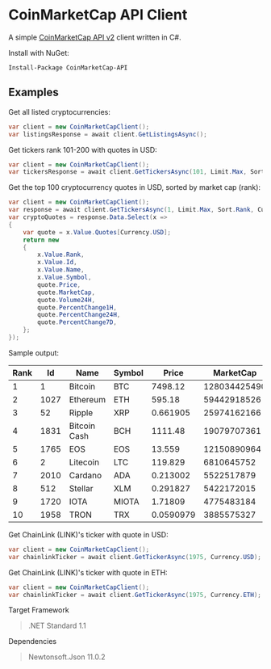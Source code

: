# CoinMarketCap API Client

A simple [CoinMarketCap API v2](https://coinmarketcap.com/api/) client written in C#.

Install with NuGet:
```
Install-Package CoinMarketCap-API
```

## Examples
Get all listed cryptocurrencies:
```cs
var client = new CoinMarketCapClient();
var listingsResponse = await client.GetListingsAsync();
```


Get tickers rank 101-200 with quotes in USD:
```cs
var client = new CoinMarketCapClient();
var tickersResponse = await client.GetTickersAsync(101, Limit.Max, Sort.Rank, Currency.USD);
```


Get the top 100 cryptocurrency quotes in USD, sorted by market cap (rank):
```cs
var client = new CoinMarketCapClient();
var response = await client.GetTickersAsync(1, Limit.Max, Sort.Rank, Currency.USD);
var cryptoQuotes = response.Data.Select(x =>
{
	var quote = x.Value.Quotes[Currency.USD];
	return new
	{
		x.Value.Rank,
		x.Value.Id,
		x.Value.Name,
		x.Value.Symbol,
		quote.Price,
		quote.MarketCap,
		quote.Volume24H,
		quote.PercentChange1H,
		quote.PercentChange24H,
		quote.PercentChange7D,
	};
});
```
Sample output:

| Rank | Id   | Name                  | Symbol | Price       | MarketCap    | Volume24H  | PercentChange1H | PercentChange24H | PercentChange7D |
| ---- | ---- | --------------------- | ------ | ----------- | ------------ | ---------- | --------------- | ---------------- | --------------- |
| 1    | 1    | Bitcoin               | BTC    | 7498.12     | 128034425490 | 4903930000 | -0.12           | -2.86            | 4.85            |
| 2    | 1027 | Ethereum              | ETH    | 595.18      | 59442918526  | 1883770000 | 0.04            | -4.06            | 13.82           |
| 3    | 52   | Ripple                | XRP    | 0.661905    | 25974162166  | 491971000  | 0.04            | -4.93            | 18.12           |
| 4    | 1831 | Bitcoin Cash          | BCH    | 1111.48     | 19079707361  | 864788000  | 0.21            | -7.04            | 23.81           |
| 5    | 1765 | EOS                   | EOS    | 13.559      | 12150890964  | 1291420000 | 0.03            | -7.18            | 16.48           |
| 6    | 2    | Litecoin              | LTC    | 119.829     | 6810645752   | 295669000  | 0.25            | -4.63            | 6.51            |
| 7    | 2010 | Cardano               | ADA    | 0.213002    | 5522517879   | 112359000  | -0.64           | -6.64            | 19.08           |
| 8    | 512  | Stellar               | XLM    | 0.291827    | 5422172015   | 55032700   | -0.23           | -4.79            | 15.14           |
| 9    | 1720 | IOTA                  | MIOTA  | 1.71809     | 4775483184   | 100864000  | -0.88           | -5.32            | 25.99           |
| 10   | 1958 | TRON                  | TRX    | 0.0590979   | 3885575327   | 212389000  | -0.08           | -4.55            | -1.98           |


Get ChainLink (LINK)'s ticker with quote in USD:
```cs
var client = new CoinMarketCapClient();
var chainlinkTicker = await client.GetTickerAsync(1975, Currency.USD);
```


Get ChainLink (LINK)'s ticker with quote in ETH:
```cs
var client = new CoinMarketCapClient();
var chainlinkTicker = await client.GetTickerAsync(1975, Currency.ETH);
```


Target Framework
> .NET Standard 1.1

Dependencies
> Newtonsoft.Json 11.0.2
